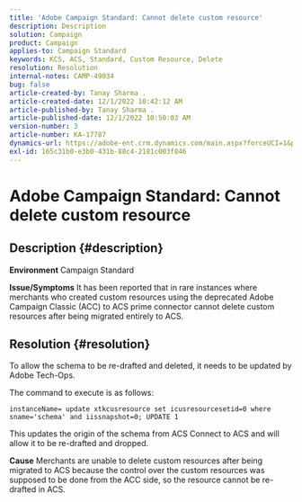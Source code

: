 ```yaml
---
title: 'Adobe Campaign Standard: Cannot delete custom resource'
description: Description
solution: Campaign
product: Campaign
applies-to: Campaign Standard
keywords: KCS, ACS, Standard, Custom Resource, Delete
resolution: Resolution
internal-notes: CAMP-49034
bug: false
article-created-by: Tanay Sharma .
article-created-date: 12/1/2022 10:42:12 AM
article-published-by: Tanay Sharma .
article-published-date: 12/1/2022 10:50:03 AM
version-number: 3
article-number: KA-17787
dynamics-url: https://adobe-ent.crm.dynamics.com/main.aspx?forceUCI=1&pagetype=entityrecord&etn=knowledgearticle&id=45b12fca-6471-ed11-9562-6045bd006239
exl-id: 165c31b0-e3b0-431b-88c4-2181c003f846
---
```

# Adobe Campaign Standard: Cannot delete custom resource

## Description {#description}

<b>Environment</b>
Campaign Standard


<b>Issue/Symptoms</b>
It has been reported that in rare instances where merchants who created custom resources using the deprecated Adobe Campaign Classic (ACC) to ACS prime connector cannot delete custom resources after being migrated entirely to ACS.


## Resolution {#resolution}


To allow the schema to be re-drafted and deleted, it needs to be updated by Adobe Tech-Ops.

The command to execute is as follows:

`instanceName= update xtkcusresource set icusresourcesetid=0 where sname='schema' and iissnapshot=0; UPDATE 1`

This updates the origin of the schema from ACS Connect to ACS and will allow it to be re-drafted and dropped.


<b>Cause</b>
Merchants are unable to delete custom resources after being migrated to ACS because the control over the custom resources was supposed to be done from the ACC side, so the resource cannot be re-drafted in ACS.
